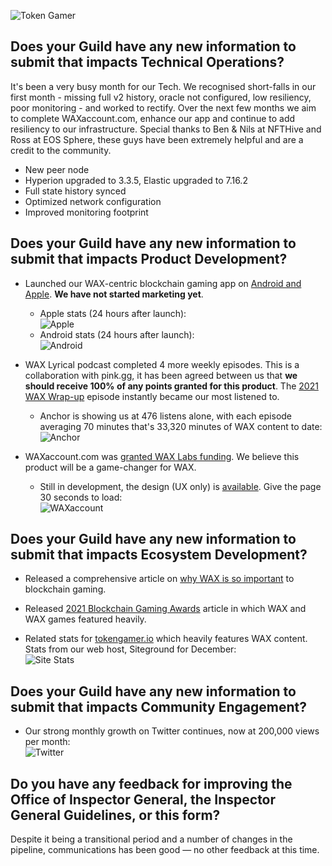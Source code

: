 ![Token Gamer](https://tokengamer.io/wp-content/uploads/2021/12/tg_logo_text_v2.png)

## Does your Guild have any new information to submit that impacts Technical Operations?

It's been a very busy month for our Tech. We recognised short-falls in our first month - missing full v2 history, oracle not configured, low resiliency, poor monitoring - and worked to rectify. Over the next few months we aim to complete WAXaccount.com, enhance our app and continue to add resiliency to our infrastructure. Special thanks to Ben & Nils at NFTHive and Ross at EOS Sphere, these guys have been extremely helpful and are a credit to the community.

* New peer node
* Hyperion upgraded to 3.3.5, Elastic upgraded to 7.16.2
* Full state history synced
* Optimized network configuration
* Improved monitoring footprint

## Does your Guild have any new information to submit that impacts Product Development?

* Launched our WAX-centric blockchain gaming app on [Android and Apple](https://tokengamer.io/token-gamer-official-app-blockchain-gaming-news-wax-nfts-and-wax-account-analytics/?external=1). **We have not started marketing yet**.
  - Apple stats (24 hours after launch): \
![Apple](https://tokengamer.io/wp-content/uploads/2022/01/Apple_20220114.png)
  - Android stats (24 hours after launch): \
![Android](https://tokengamer.io/wp-content/uploads/2022/01/Android_20220114.png)

* WAX Lyrical podcast completed 4 more weekly episodes. This is a collaboration with pink.gg, it has been agreed between us that **we should receive 100% of any points granted for this product**. The [2021 WAX Wrap-up](https://anchor.fm/waxlyrical/episodes/6--The-2021-WAX-Wrap-up-e1cc5ot) episode instantly became our most listened to. 
  - Anchor is showing us at 476 listens alone, with each episode averaging 70 minutes that's 33,320 minutes of WAX content to date: \
![Anchor](https://tokengamer.io/wp-content/uploads/2022/01/anchor_stats.png)

* WAXaccount.com was [granted WAX Labs funding](https://labs.wax.io/proposals/59). We believe this product will be a game-changer for WAX.
  - Still in development, the design (UX only) is [available](https://waxaccount-frontend.herokuapp.com/). Give the page 30 seconds to load: \
![WAXaccount](https://tokengamer.io/wp-content/uploads/2022/01/waxaccount.png)

## Does your Guild have any new information to submit that impacts Ecosystem Development?

* Released a comprehensive article on [why WAX is so important](https://tokengamer.io/why-wax-is-a-force-to-be-reckoned-with-in-blockchain-gaming/) to blockchain gaming.

* Released [2021 Blockchain Gaming Awards](https://tokengamer.io/token-gamer-blockchain-gaming-awards-and-game-of-the-year-2021/) article in which WAX and WAX games featured heavily.

* Related stats for [tokengamer.io]((https://tokengamer.io/)) which heavily features WAX content. Stats from our web host, Siteground for December: \
![Site Stats](https://tokengamer.io/wp-content/uploads/2022/01/Dec_Siteground.png)


## Does your Guild have any new information to submit that impacts Community Engagement?

* Our strong monthly growth on Twitter continues, now at 200,000 views per month: \
![Twitter](https://tokengamer.io/wp-content/uploads/2022/01/January-22-Twitter-snapshot.jpg)

## Do you have any feedback for improving the Office of Inspector General, the Inspector General Guidelines, or this form?

Despite it being a transitional period and a number of changes in the pipeline, communications has been good — no other feedback at this time.
